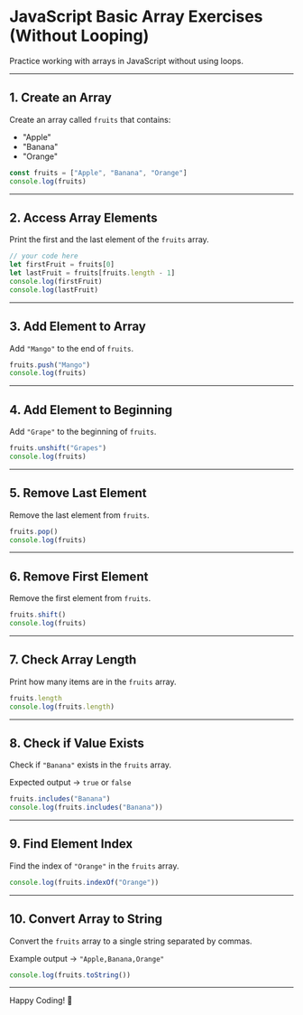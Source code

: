 
# JavaScript Basic Array Exercises (Without Looping)

Practice working with arrays in JavaScript without using loops.

---

## 1. Create an Array

Create an array called `fruits` that contains:

- "Apple"
- "Banana"
- "Orange"

```javascript
const fruits = ["Apple", "Banana", "Orange"]
console.log(fruits)
```

---

## 2. Access Array Elements

Print the first and the last element of the `fruits` array.

```javascript
// your code here
let firstFruit = fruits[0]
let lastFruit = fruits[fruits.length - 1]
console.log(firstFruit)
console.log(lastFruit)
```

---

## 3. Add Element to Array

Add `"Mango"` to the end of `fruits`.

```javascript
fruits.push("Mango")
console.log(fruits)
```

---

## 4. Add Element to Beginning

Add `"Grape"` to the beginning of `fruits`.

```javascript
fruits.unshift("Grapes")
console.log(fruits)
```

---

## 5. Remove Last Element

Remove the last element from `fruits`.

```javascript
fruits.pop()
console.log(fruits)
```

---

## 6. Remove First Element

Remove the first element from `fruits`.

```javascript
fruits.shift()
console.log(fruits)
```

---

## 7. Check Array Length

Print how many items are in the `fruits` array.

```javascript
fruits.length
console.log(fruits.length)
```

---

## 8. Check if Value Exists

Check if `"Banana"` exists in the `fruits` array.

Expected output → `true` or `false`

```javascript
fruits.includes("Banana")
console.log(fruits.includes("Banana"))
```

---

## 9. Find Element Index

Find the index of `"Orange"` in the `fruits` array.

```javascript
console.log(fruits.indexOf("Orange"))
```

---

## 10. Convert Array to String

Convert the `fruits` array to a single string separated by commas.

Example output → `"Apple,Banana,Orange"`

```javascript
console.log(fruits.toString())
```

---

Happy Coding! 🚀
